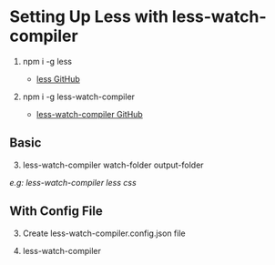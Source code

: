 # Setting Up Less with less-watch-compiler

1. npm i -g less 
    * [less GitHub](https://github.com/less)

2. npm i -g less-watch-compiler 
    * [less-watch-compiler GitHub](https://www.npmjs.com/package/less-watch-compiler)

## Basic 
3. less-watch-compiler watch-folder output-folder

_e.g: less-watch-compiler less css_

## With Config File
3. Create less-watch-compiler.config.json file

4. less-watch-compiler